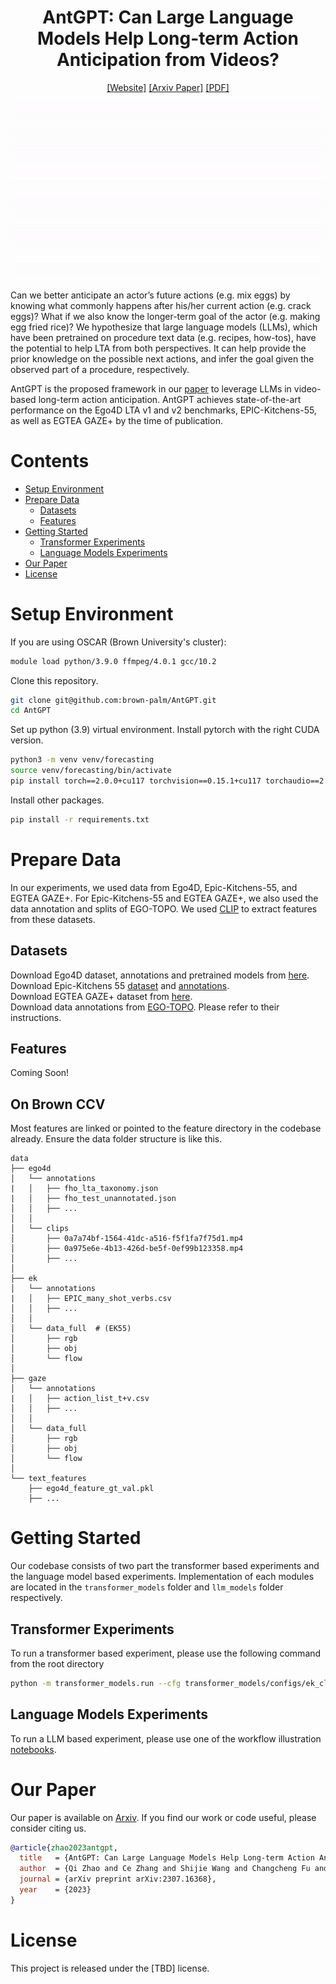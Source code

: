 <div align="center">

# AntGPT: Can Large Language Models Help Long-term Action Anticipation from Videos?

[[Website]](https://brown-palm.github.io/AntGPT/)
[[Arxiv Paper]](https://arxiv.org/abs/2307.16368)
[[PDF]](https://arxiv.org/pdf/2307.16368.pdf)

![](assets/main.gif)
</div>

Can we better anticipate an actor’s future actions (e.g. mix eggs) by knowing what commonly happens after his/her current action (e.g. crack eggs)? What if we also know the longer-term goal of the actor (e.g. making egg fried rice)? We hypothesize that large language models (LLMs), which have been pretrained on procedure text data (e.g. recipes, how-tos), have the potential to help LTA from both perspectives. It can help provide the prior knowledge on the possible next actions, and infer the goal given the observed part of a procedure, respectively. 

AntGPT is the proposed framework in our [paper](https://arxiv.org/abs/2307.16368) to leverage LLMs in video-based long-term action anticipation. AntGPT achieves state-of-the-art performance on the Ego4D LTA v1 and v2 benchmarks, EPIC-Kitchens-55, as well as EGTEA GAZE+ by the time of publication.

# Contents
- [Setup Environment](#Setup-Environment)
- [Prepare Data](#Prepare-Data)
  - [Datasets](#Datasets)
  - [Features](#Features)
- [Getting Started](#Getting-Started)
  - [Transformer Experiments](#Transformer-Experiments)
  - [Language Models Experiments](#Language-Models-Experiments)
- [Our Paper](#Our-Paper)
- [License](#License)

# Setup Environment

If you are using OSCAR (Brown University's cluster): 

```bash
module load python/3.9.0 ffmpeg/4.0.1 gcc/10.2
```

Clone this repository.

```bash
git clone git@github.com:brown-palm/AntGPT.git
cd AntGPT
```

Set up python (3.9) virtual environment. Install pytorch with the right CUDA version. 

```bash
python3 -m venv venv/forecasting
source venv/forecasting/bin/activate
pip install torch==2.0.0+cu117 torchvision==0.15.1+cu117 torchaudio==2.0.1 --extra-index-url https://download.pytorch.org/whl/cu117
```

Install other packages.

```bash
pip install -r requirements.txt 
```

# Prepare Data 

In our experiments, we used data from Ego4D, Epic-Kitchens-55, and EGTEA GAZE+. For Epic-Kitchens-55 and EGTEA GAZE+, we also used the data annotation and splits of EGO-TOPO. We used [CLIP](https://github.com/openai/CLIP) to extract features from these datasets.

## Datasets

Download Ego4D dataset, annotations and pretrained models from [here](https://github.com/EGO4D/forecasting). <br>
Download Epic-Kitchens 55 [dataset](https://github.com/epic-kitchens/epic-kitchens-download-scripts) and [annotations](https://github.com/epic-kitchens/epic-kitchens-55-annotations). <br>
Download EGTEA GAZE+ dataset from [here](https://cbs.ic.gatech.edu/fpv/). <br>
Download data annotations from [EGO-TOPO](https://github.com/facebookresearch/ego-topo/tree/main). Please refer to their instructions. 
 
## Features

Coming Soon!

## On Brown CCV

Most features are linked or pointed to the feature directory in the codebase already. Ensure the data folder structure is like this.
```
data
├── ego4d 
│   └── annotations
|   │   ├── fho_lta_taxonomy.json
|   │   ├── fho_test_unannotated.json
│   │   ├── ...
│   │
│   └── clips
│       ├── 0a7a74bf-1564-41dc-a516-f5f1fa7f75d1.mp4
│       ├── 0a975e6e-4b13-426d-be5f-0ef99b123358.mp4
│       ├── ...
│
├── ek 
│   └── annotations
|   │   ├── EPIC_many_shot_verbs.csv
│   │   ├── ...
│   │
│   └── data_full  # (EK55)
│       ├── rgb
│       ├── obj
│       └── flow
│
├── gaze 
│   └── annotations
|   │   ├── action_list_t+v.csv
│   │   ├── ...
│   │
│   └── data_full
│       ├── rgb
│       ├── obj
│       └── flow
│
└── text_features
    ├── ego4d_feature_gt_val.pkl 
    ├── ...

```

# Getting Started
Our codebase consists of two part the transformer based experiments and the language model based experiments. Implementation of each modules are located in the `transformer_models` folder and `llm_models` folder respectively.

## Transformer Experiments

To run a transformer based experiment, please use the following command from the root directory

```bash
python -m transformer_models.run --cfg transformer_models/configs/ek_clip_feature_best.yaml --exp_name ek_lta/clip_feature
```

## Language Models Experiments

To run a LLM based experiment, please use one of the workflow illustration [notebooks](llm_models/Finetuning/workflow_illustration.ipynb).

# Our Paper 

Our paper is available on [Arxiv](https://arxiv.org/abs/2307.16368). If you find our work or code useful, please consider citing us. 
```bibtex
@article{zhao2023antgpt,
  title   = {AntGPT: Can Large Language Models Help Long-term Action Anticipation from Videos?},
  author  = {Qi Zhao and Ce Zhang and Shijie Wang and Changcheng Fu and Nakul Agarwal and Kwonjoon Lee and Chen Sun},
  journal = {arXiv preprint arXiv:2307.16368},
  year    = {2023}
}
```

# License

This project is released under the [TBD] license.
